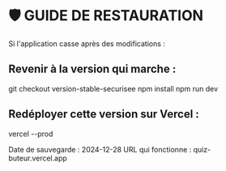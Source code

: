 # 🛡️ GUIDE DE RESTAURATION

Si l'application casse après des modifications :

## Revenir à la version qui marche :
git checkout version-stable-securisee
npm install
npm run dev

## Redéployer cette version sur Vercel :
vercel --prod

Date de sauvegarde : 2024-12-28
URL qui fonctionne : quiz-buteur.vercel.app

